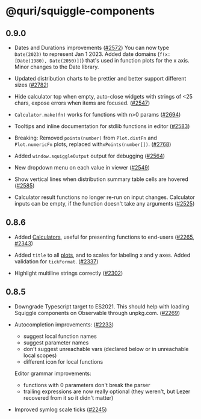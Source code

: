 # @quri/squiggle-components

## 0.9.0

* Dates and Durations improvements ([#2572](https://github.com/quantified-uncertainty/squiggle/pull/2572))
  You can now type `Date(2023)` to represent Jan 1 2023.
  Added date domains (`f(x: [Date(1980), Date(2050)])`) that's used in function plots for the x axis.
  Minor changes to the Date library.

* Updated distribution charts to be prettier and better support different sizes ([#2782](https://github.com/quantified-uncertainty/squiggle/pull/2782))

* Hide calculator top when empty, auto-close widgets with strings of <25 chars, expose errors when items are focused. ([#2547](https://github.com/quantified-uncertainty/squiggle/pull/2547))

* `Calculator.make(fn)` works for functions with n>0 params ([#2694](https://github.com/quantified-uncertainty/squiggle/pull/2694))

* Tooltips and inline documentation for stdlib functions in editor ([#2583](https://github.com/quantified-uncertainty/squiggle/pull/2583))

* Breaking: Removed `points(number)` from `Plot.distFn` and `Plot.numericFn` plots, replaced with`xPoints(number[])`. ([#2768](https://github.com/quantified-uncertainty/squiggle/pull/2768))

* Added `window.squiggleOutput` output for debugging ([#2564](https://github.com/quantified-uncertainty/squiggle/pull/2564))

* New dropdown menu on each value in viewer ([#2549](https://github.com/quantified-uncertainty/squiggle/pull/2549))

* Show vertical lines when distribution summary table cells are hovered ([#2585](https://github.com/quantified-uncertainty/squiggle/pull/2585))

* Calculator result functions no longer re-run on input changes. Calculator inputs can be empty, if the function doesn't take any arguments ([#2525](https://github.com/quantified-uncertainty/squiggle/pull/2525))

## 0.8.6

* Added [Calculators](https://www.squiggle-language.com/docs/Api/Calculator), useful for presenting functions to end-users ([#2265](https://github.com/quantified-uncertainty/squiggle/pull/2265), [#2343](https://github.com/quantified-uncertainty/squiggle/pull/2343))

* Added `title` to all [plots](https://www.squiggle-language.com/docs/Api/Plot), and to scales for labeling x and y axes. Added validation for `tickFormat`. ([#2337](https://github.com/quantified-uncertainty/squiggle/pull/2337))

* Highlight multiline strings correctly ([#2302](https://github.com/quantified-uncertainty/squiggle/pull/2302))

## 0.8.5

* Downgrade Typescript target to ES2021. This should help with loading Squiggle components on Observable through unpkg.com. ([#2269](https://github.com/quantified-uncertainty/squiggle/pull/2269))

* Autocompletion improvements: ([#2233](https://github.com/quantified-uncertainty/squiggle/pull/2233))

  * suggest local function names
  * suggest parameter names
  * don't suggest unreachable vars (declared below or in unreachable local scopes)
  * different icon for local functions

  Editor grammar improvements:

  * functions with 0 parameters don't break the parser
  * trailing expressions are now really optional (they weren't, but Lezer recovered from it so it didn't matter)

* Improved symlog scale ticks ([#2245](https://github.com/quantified-uncertainty/squiggle/pull/2245))